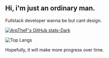 ## Hi, i'm just an ordinary man.

Fullstack developer wanna be but cant design.


[![ArpTheF's GitHub stats-Dark](https://github-readme-stats.vercel.app/api?username=Ariffansyah&show_icons=true&theme=dark#gh-dark-mode-only)](https://github.com/anuraghazra/github-readme-stats#gh-dark-mode-only)

![Top Langs](https://github-readme-stats.vercel.app/api/top-langs/?username=Ariffansyah&layout=compact&card_width=450)


Hopefully, it will make more progress over time.
